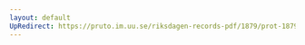 ```yaml
---
layout: default
UpRedirect: https://pruto.im.uu.se/riksdagen-records-pdf/1879/prot-1879--fk--035/prot-1879--fk--035_023.pdf
---
```

